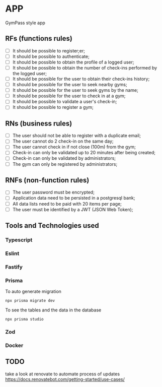 # APP

GymPass style app

## RFs (functions rules)

- [ ] It should be possible to register;er;
- [ ] It should be possible to authenticate;
- [ ] It should be possible to obtain the profile of a logged user;
- [ ] It should be possible to obtain the number of check-ins performed by the logged user;
- [ ] It should be possible for the user to obtain their check-ins history;
- [ ] It should be possible for the user to seek nearby gyms;
- [ ] It should be possible for the user to seek gyms by the name;
- [ ] It should be possible for the user to check in at a gym;
- [ ] It should be possible to validate a user's check-in;
- [ ] It should be possible to register a gym;

## RNs (business rules)

- [ ] The user should not be able to register with a duplicate email;
- [ ] The user cannot do 2 check-in on the same day;
- [ ] The user cannot check in if not close (100m) from the gym;
- [ ] Check-in can only be validated up to 20 minutes after being created;
- [ ] Check-in can only be validated by administrators;
- [ ] The gym can only be registered by administrators;

## RNFs (non-function rules)

- [ ] The user password must be encrypted;
- [ ] Application data need to be persisted in a postgresql bank;
- [ ] All data lists need to be paid with 20 items per page;
- [ ] The user must be identified by a JWT (JSON Web Token);

## Tools and Technologies used

### Typescript
### Eslint
### Fastify
### Prisma

To auto generate migration
``` 
npx prisma migrate dev
```
To see the tables and the data in the database
```
npx prisma studio
```
### Zod
### Docker


## TODO

take a look at renovate to automate process of updates
https://docs.renovatebot.com/getting-started/use-cases/